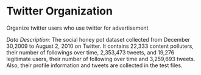 # Twitter Organization
Organize  twitter users who use twitter for advertisement


*Data Description:* The social honey pot dataset collected from December 30,2009 to August 2, 2010 on Twitter. It contains 22,333 content polluters, their number of followings over time, 2,353,473 tweets, and 19,276 legitimate users, their number of following over time and 3,259,693 tweets. Also, their profile information and tweets are collected in the test files.
